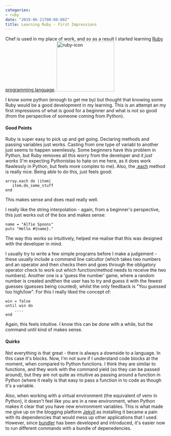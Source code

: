 ```yaml
---
categories: 
- ruby
date: "2019-06-21T00:00:00Z"
title: Learning Ruby - First Impressions
---
```

Chef is used in my place of work, and so as a result I started learning [Ruby programming language](https://www.ruby-lang.org). <!--more--><img src="https://live.staticflickr.com/65535/48072657641_7545908162_m.jpg" width="180" height="156" alt="ruby-icon">

I know some python (enough to get me by) but thought that knowing some Ruby would be a good development in my learning. This is an attempt an my first impressions of what is good for a beginner and what is not so good (from the perspective of someone coming from Python).

#### Good Points

Ruby is super easy to pick up and get going. Declaring methods and passing variables just works. Casting from one type of variabl to another just seems to happen seemlessly. Some beginners have this problem in Python, but Ruby removes all this worry from the developer and it *just works* (I'm expecting Pythonistas to hate on me here, as it does work flawlessly in Python, but feels more complex to me). Also, the [.each](https://ruby-doc.org/core-2.6.3/Enumerable.html) method is really nice. Being able to do this, just feels good:

    array.each do |item|
       item.do_some_stuff
    end

This makes sense and does read really well.

I really like the string interpolation - again, from a beginner's perspective, this just works out of the box and makes sense:

    name = "Alfie Spoons"
    puts "Hello #{name}."

The way this works so intuitively, helped me realise that this was designed with the developer in mind. 

I usually try to write a few simple programs before I make a judgement - these usually include a command line calcultor (which takes two numbers and an operator and then checks them and goes through the obligatory operator check to work out which function/method needs to receive the two numbers). Another one is a 'guess the number' game, where a random number is created andthen the user has to try and guess it with the fewest guesses (guesses being counted), whilst the only feedback is "You guessed too high/low". For this I really liked the concept of:

    win = false 
    until win do
        ....
    end

Again, this feels intuitive. I know this can be done with a while, but the command until kind of makes sense.

#### Quirks

Not everything is that great - there is always a downside to a language. In this case it's blocks. Now, I'm not sure if I understand code blocks at the moment, when compared to Python functions. I think they are similar to functions, and they work with the command yield (so they can be passed around), but they are not quite as intuitive as passing around a function in Python (where it really is that easy to pass a function in to code as though it's a variable.

Also, when working with a virtual environment (the equivalent of venv in Python), it doesn't feel like you are in a new environment, when Python makes it clear that you have new environment variables. This is what made me give up on the blogging platform [Jekyll](https://www.jekyllrb.com) as installing it became a pain with its dependencies that would mess up other applications that I used. However, since [bundler](https://bundler.io) has been developed and introduced, it's easier now to run different commands with a bundle of depenedencies. 

